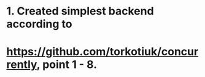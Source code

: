# 1. Created simplest backend according to

# https://github.com/torkotiuk/concurrently, point 1 - 8.
